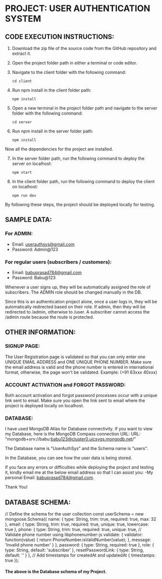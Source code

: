 # PROJECT: USER AUTHENTICATION SYSTEM

## CODE EXECUTION INSTRUCTIONS:

1. Download the zip file of the source code from the GitHub repository and extract it.

2. Open the project folder path in either a terminal or code editor.

3. Navigate to the client folder with the following command:
    ```
    cd client
    ```

4. Run npm install in the client folder path:
    ```
    npm install
    ```

5. Open a new terminal in the project folder path and navigate to the server folder with the following command:
    ```
    cd server
    ```

6. Run npm install in the server folder path:
    ```
    npm install
    ```

Now all the dependencies for the project are installed.

7. In the server folder path, run the following command to deploy the server on localhost:
    ```
    npm start
    ```

8. In the client folder path, run the following command to deploy the client on localhost:
    ```
    npm run dev
    ```

By following these steps, the project should be deployed locally for testing.

## SAMPLE DATA:

### For ADMIN:
- Email: userauthsys@gmail.com
- Password: Admin@123

### For regular users (subscribers / customers):
- Email: babuprasad784@gmail.com
- Password: Babu@123

Whenever a user signs up, they will be automatically assigned the role of subscribers. The ADMIN role should be changed manually in the DB.

Since this is an authentication project alone, once a user logs in, they will be automatically redirected based on their role. If admin, then they will be redirected to /admin, otherwise to /user. A subscriber cannot access the /admin route because the route is protected.

## OTHER INFORMATION:

### SIGNUP PAGE:
The User Registration page is validated so that you can only enter one UNIQUE EMAIL ADDRESS and ONE UNIQUE PHONE NUMBER. 
Make sure the email address is valid and the phone number is entered in international format, otherwise, the page won't be validated. Example: (+91 63xxx 40xxx)

### ACCOUNT ACTIVATION and FORGOT PASSWORD:
Both account activation and forgot password processes occur with a unique link sent to email. Make sure you open the link sent to email where the project is deployed locally on localhost.

### DATABASE:
I have used MongoDB Atlas for Database connectivity. If you want to view my Database, here is the MongoDB Compass connection URL:
URL: "mongodb+srv://babu:babu123@cluster0.uicsygs.mongodb.net/"

The Database name is "UserAuthSys" and the Schema name is "users".

In the Database, you can see how the user data is being stored.

If you face any errors or difficulties while deploying the project and testing it, kindly email me at the below email address so that I can assist you:
-My personal Email: babuprasad784@gmail.com.

Thank You!

## DATABASE SCHEMA:

// Define the schema for the user collection
const userSchema = new mongoose.Schema({
    name: {
        type: String,
        trim: true,
        required: true,
        max: 32
    },
    email: {
        type: String,
        trim: true,
        required: true,
        unique: true,
        lowercase: true
    },
    phone: {
        type: String,
        trim: true,
        required: true,
        unique: true,
        // Validate phone number using libphonenumber-js
        validate: {
            validator: function(value) {
                return PhoneNumber.isValidNumber(value);
            },
            message: 'Invalid phone number'
        }
    },
    password: {
        type: String,
        required: true
    },
    role: {
        type: String,
        default: 'subscriber'
    },
    resetPasswordLink: {
        type: String,
        default: ''
    }
}, 
// Add timestamps for createdAt and updatedAt
{ timestamps: true });

#### The above is the Database schema of my Project.
